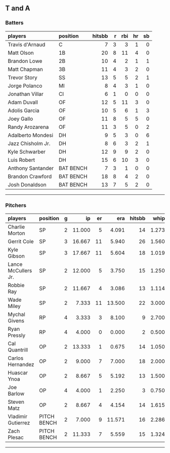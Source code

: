 ## T and A

### Batters

 
|players           |position  | hitsbb|  r| rbi| hr| sb| 
|:-----------------|:---------|------:|--:|---:|--:|--:| 
|Travis d'Arnaud   |C         |      7|  3|   3|  1|  0| 
|Matt Olson        |1B        |     20|  8|  11|  4|  0| 
|Brandon Lowe      |2B        |     10|  4|   2|  1|  1| 
|Matt Chapman      |3B        |     11|  4|   3|  2|  0| 
|Trevor Story      |SS        |     13|  5|   5|  2|  1| 
|Jorge Polanco     |MI        |      8|  4|   3|  1|  0| 
|Jonathan Villar   |CI        |      6|  1|   0|  0|  0| 
|Adam Duvall       |OF        |     12|  5|  11|  3|  0| 
|Adolis Garcia     |OF        |     10|  5|   6|  1|  3| 
|Joey Gallo        |OF        |     11|  8|   5|  5|  0| 
|Randy Arozarena   |OF        |     11|  3|   5|  0|  2| 
|Adalberto Mondesi |DH        |      9|  5|   3|  0|  6| 
|Jazz Chisholm Jr. |DH        |      8|  6|   3|  2|  1| 
|Kyle Schwarber    |DH        |     12|  9|   9|  2|  0| 
|Luis Robert       |DH        |     15|  6|  10|  3|  0| 
|Anthony Santander |BAT BENCH |      7|  3|   1|  0|  0| 
|Brandon Crawford  |BAT BENCH |     18|  8|   4|  2|  0| 
|Josh Donaldson    |BAT BENCH |     13|  7|   5|  2|  0| 


* * *

### Pitchers

 
|players             |position    |  g|     ip| er|    era| hitsbb|  whip| so|  w| sv| 
|:-------------------|:-----------|--:|------:|--:|------:|------:|-----:|--:|--:|--:| 
|Charlie Morton      |SP          |  2| 11.000|  5|  4.091|     14| 1.273| 11|  0|  0| 
|Gerrit Cole         |SP          |  3| 16.667| 11|  5.940|     26| 1.560| 20|  2|  0| 
|Kyle Gibson         |SP          |  3| 17.667| 11|  5.604|     18| 1.019| 22|  0|  0| 
|Lance McCullers Jr. |SP          |  2| 12.000|  5|  3.750|     15| 1.250| 13|  0|  0| 
|Robbie Ray          |SP          |  2| 11.667|  4|  3.086|     13| 1.114| 18|  1|  0| 
|Wade Miley          |SP          |  2|  7.333| 11| 13.500|     22| 3.000|  3|  0|  0| 
|Mychal Givens       |RP          |  4|  3.333|  3|  8.100|      9| 2.700|  4|  0|  1| 
|Ryan Pressly        |RP          |  4|  4.000|  0|  0.000|      2| 0.500|  7|  0|  1| 
|Cal Quantrill       |OP          |  2| 13.333|  1|  0.675|     14| 1.050| 10|  2|  0| 
|Carlos Hernandez    |OP          |  2|  9.000|  7|  7.000|     18| 2.000|  4|  0|  0| 
|Huascar Ynoa        |OP          |  2|  8.667|  5|  5.192|     13| 1.500| 10|  0|  0| 
|Joe Barlow          |OP          |  4|  4.000|  1|  2.250|      3| 0.750|  4|  0|  2| 
|Steven Matz         |OP          |  2|  8.667|  4|  4.154|     14| 1.615| 11|  1|  0| 
|Vladimir Gutierrez  |PITCH BENCH |  2|  7.000|  9| 11.571|     16| 2.286|  3|  0|  0| 
|Zach Plesac         |PITCH BENCH |  2| 11.333|  7|  5.559|     15| 1.324| 10|  0|  0| 


* * *


